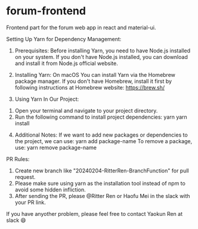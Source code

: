 # forum-frontend
Frontend part for the forum web app in react and material-ui.

Setting Up Yarn for Dependency Management:
1. Prerequisites:
Before installing Yarn, you need to have Node.js installed on your system. If you don't have Node.js installed, you can download and install it from Node.js official website.

2. Installing Yarn:
On macOS
You can install Yarn via the Homebrew package manager. If you don't have Homebrew, install it first by following instructions at Homebrew website: https://brew.sh/

3. Using Yarn In Our Project:
1) Open your terminal and navigate to your project directory.
2) Run the following command to install project dependencies:
yarn
yarn install

4. Additional Notes:
If we want to add new packages or dependencies to the project, we can use:
yarn add package-name
To remove a package, use:
yarn remove package-name


PR Rules:
1. Create new branch like "20240204-RitterRen-BranchFunction" for pull request.
2. Please make sure using yarn as the installation tool instead of npm to avoid some hidden infliction.
3. After sending the PR, please @Ritter Ren or Haofu Mei in the slack with your PR link.


If you have anyother problem, please feel free to contact Yaokun Ren at slack 😄
